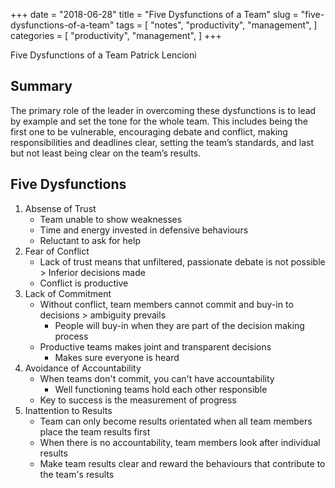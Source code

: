 +++
date = "2018-06-28"
title = "Five Dysfunctions of a Team"
slug = "five-dysfunctions-of-a-team"
tags = [
    "notes",
    "productivity",
    "management",
]
categories = [
    "productivity",
    "management",
]
+++

Five Dysfunctions of a Team
Patrick Lencioni

## Summary

The primary role of the leader in overcoming these dysfunctions is to lead by example and set the tone for the whole team. This includes being the first one to be vulnerable, encouraging debate and conflict, making responsibilities and deadlines clear, setting the team’s standards, and last but not least being clear on the team’s results.

## Five Dysfunctions

1. Absense of Trust
    * Team unable to show weaknesses
    * Time and energy invested in defensive behaviours
    * Reluctant to ask for help
2. Fear of Conflict
    * Lack of trust means that unfiltered, passionate debate is not possible > Inferior decisions made
    * Conflict is productive
3. Lack of Commitment
    * Without conflict, team members cannot commit and buy-in to decisions > ambiguity prevails
        * People will buy-in when they are part of the decision making process
    * Productive teams makes joint and transparent decisions
        * Makes sure everyone is heard
4. Avoidance of Accountability
    * When teams don't commit, you can't have accountability
        * Well functioning teams hold each other responsible
    * Key to success is the measurement of progress
5. Inattention to Results
    * Team can only become results orientated when all team members place the team results first
    * When there is no accountability, team members look after individual results
    * Make team results clear and reward the behaviours that contribute to the team's results